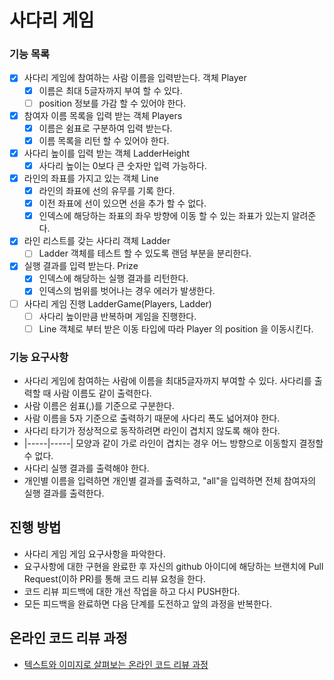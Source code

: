 # 사다리 게임

### 기능 목록

- [X] 사다리 게임에 참여하는 사람 이름을 입력받는다. 객체 Player
    - [X] 이름은 최대 5글자까지 부여 할 수 있다. 
    - [ ] position 정보를 가감 할 수 있어야 한다.
- [X] 참여자 이름 목록을 입력 받는 객체 Players
    - [X] 이름은 쉼표로 구분하여 입력 받는다. 
    - [X] 이름 목록을 리턴 할 수 있어야 한다. 
- [X] 사다리 높이를 입력 받는 객체 LadderHeight
    - [X] 사다리 높이는 0보다 큰 숫자만 입력 가능하다.
- [X] 라인의 좌표를 가지고 있는 객체 Line
    - [X] 라인의 좌표에 선의 유무를 기록 한다. 
    - [X] 이전 좌표에 선이 있으면 선을 추가 할 수 없다.
    - [X] 인덱스에 해당하는 좌표의 좌우 방향에 이동 할 수 있는 좌표가 있는지 알려준다.
- [X] 라인 리스트를 갖는 사다리 객체 Ladder
    - [ ] Ladder 객체를 테스트 할 수 있도록 랜덤 부분을 분리한다.
- [X] 실행 결과를 입력 받는다. Prize
    - [X] 인덱스에 해당하는 실행 결과를 리턴한다.
    - [X] 인덱스의 범위를 벗어나는 경우 에러가 발생한다.
- [ ] 사다리 게임 진행 LadderGame(Players, Ladder)
    - [ ] 사다리 높이만큼 반복하며 게임을 진행한다. 
    - [ ] Line 객체로 부터 받은 이동 타입에 따라 Player 의 position 을 이동시킨다. 
  
### 기능 요구사항

- 사다리 게임에 참여하는 사람에 이름을 최대5글자까지 부여할 수 있다. 사다리를 출력할 때 사람 이름도 같이 출력한다.
- 사람 이름은 쉼표(,)를 기준으로 구분한다.
- 사람 이름을 5자 기준으로 출력하기 때문에 사다리 폭도 넓어져야 한다.
- 사다리 타기가 정상적으로 동작하려면 라인이 겹치지 않도록 해야 한다.
- |-----|-----| 모양과 같이 가로 라인이 겹치는 경우 어느 방향으로 이동할지 결정할 수 없다.
- 사다리 실행 결과를 출력해야 한다.
- 개인별 이름을 입력하면 개인별 결과를 출력하고, "all"을 입력하면 전체 참여자의 실행 결과를 출력한다.


## 진행 방법

* 사다리 게임 게임 요구사항을 파악한다.
* 요구사항에 대한 구현을 완료한 후 자신의 github 아이디에 해당하는 브랜치에 Pull Request(이하 PR)를 통해 코드 리뷰 요청을 한다.
* 코드 리뷰 피드백에 대한 개선 작업을 하고 다시 PUSH한다.
* 모든 피드백을 완료하면 다음 단계를 도전하고 앞의 과정을 반복한다.

## 온라인 코드 리뷰 과정

* [텍스트와 이미지로 살펴보는 온라인 코드 리뷰 과정](https://github.com/nextstep-step/nextstep-docs/tree/master/codereview)